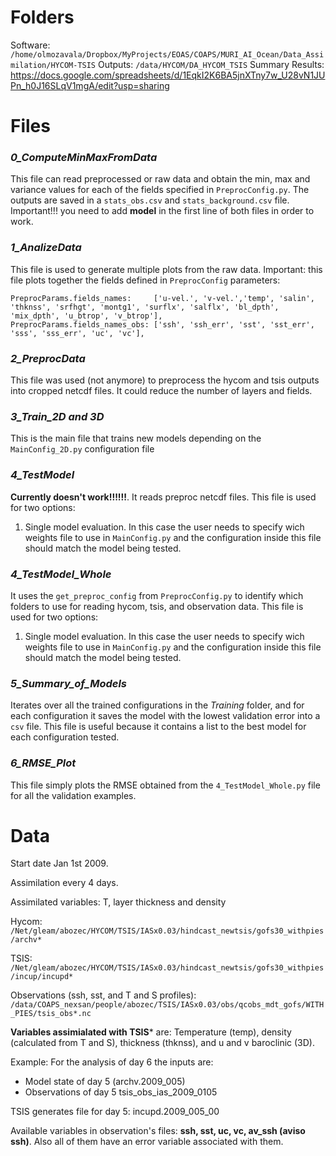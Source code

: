 Folders
===========

Software: `/home/olmozavala/Dropbox/MyProjects/EOAS/COAPS/MURI_AI_Ocean/Data_Assimilation/HYCOM-TSIS`
Outputs: `/data/HYCOM/DA_HYCOM_TSIS`
Summary Results:  https://docs.google.com/spreadsheets/d/1EqkI2K6BA5jnXTny7w_U28vN1JUPn_h0J16SLqV1mgA/edit?usp=sharing

Files
===========

### *0_ComputeMinMaxFromData*
This file can read preprocessed or raw data and obtain the min, max
and variance values for each of the fields specified in `PreprocConfig.py`.
The outputs are saved in a `stats_obs.csv` and `stats_background.csv` file. 
Important!!! you need to add **model** in the first line of both files in order to work. 

### *1_AnalizeData*
This file is used to generate multiple plots from the raw data.
Important: this file plots together the fields defined in `PreprocConfig` parameters:
````
PreprocParams.fields_names:     ['u-vel.', 'v-vel.','temp', 'salin', 'thknss', 'srfhgt', 'montg1', 'surflx', 'salflx', 'bl_dpth', 'mix_dpth', 'u_btrop', 'v_btrop'],
PreprocParams.fields_names_obs: ['ssh', 'ssh_err', 'sst', 'sst_err', 'sss', 'sss_err', 'uc', 'vc'],
````


### *2_PreprocData*
This file was used (not anymore) to preprocess the hycom and
tsis outputs into cropped netcdf files. It could reduce
the number of layers and fields. 

### *3_Train_2D and 3D*
This is the main file that trains new models depending on the
`MainConfig_2D.py` configuration file

### *4_TestModel*
**Currently doesn't work!!!!!!**. It reads preproc netcdf files.
This file is used for two options: 
1) Single model evaluation. In this case the user needs to specify wich
weights file to use in `MainConfig.py` and the configuration inside
   this file should match the model being tested. 
   
### *4_TestModel_Whole*
It uses the `get_preproc_config` from `PreprocConfig.py` to identify
which folders to use for reading hycom, tsis, and observation data.
This file is used for two options:
1) Single model evaluation. In this case the user needs to specify wich
   weights file to use in `MainConfig.py` and the configuration inside
   this file should match the model being tested.

### *5_Summary_of_Models*
Iterates over all the trained configurations in the *Training* folder,
and for each configuration it saves the model with the lowest
validation error into a `csv` file. This file is useful because it
contains a list to the best model for each configuration tested. 

### *6_RMSE_Plot*
This file simply plots the RMSE obtained from the
`4_TestModel_Whole.py` file for all the validation examples. 
   
Data
===========

Start date Jan 1st 2009.

Assimilation every 4 days. 

Assimilated variables: T, layer thickness and density 

Hycom: `/Net/gleam/abozec/HYCOM/TSIS/IASx0.03/hindcast_newtsis/gofs30_withpies/archv*`

TSIS: `/Net/gleam/abozec/HYCOM/TSIS/IASx0.03/hindcast_newtsis/gofs30_withpies/incup/incupd*`

Observations (ssh, sst, and T and S profiles): `/data/COAPS_nexsan/people/abozec/TSIS/IASx0.03/obs/qcobs_mdt_gofs/WITH_PIES/tsis_obs*.nc`

**Variables assimialated with TSIS*** are: Temperature (temp), density (calculated from T and S), 
thickness (thknss), and u and v baroclinic (3D). 

Example: 
For the analysis of day 6 the inputs are:
* Model state of day 5  (archv.2009_005)
* Observations of day 5 tsis_obs_ias_2009_0105

TSIS generates file for day 5: incupd.2009_005_00

Available variables in observation's files: **ssh, sst, uc, vc, av_ssh (aviso ssh)**. Also all of them have
an error variable associated with them. 
